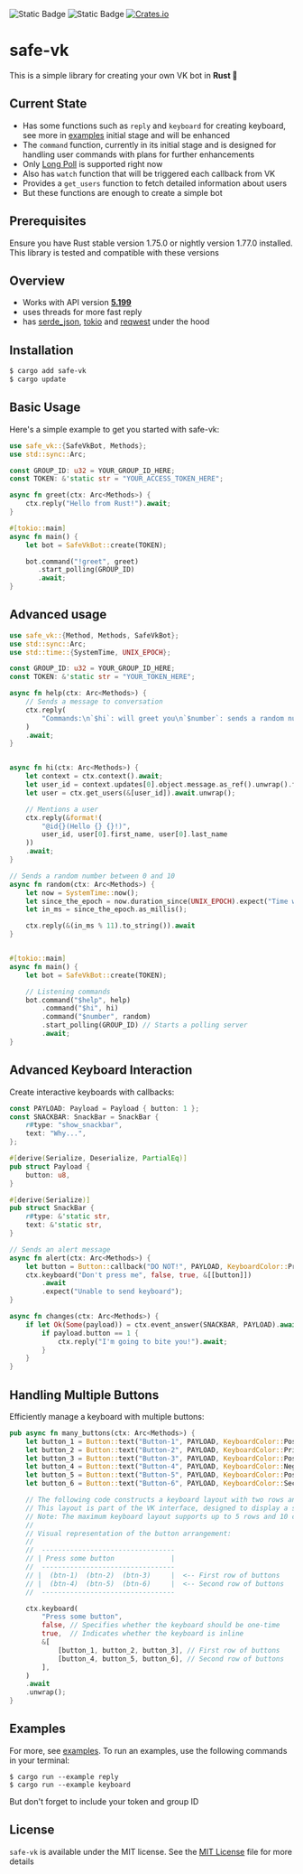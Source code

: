 ![Static Badge](https://img.shields.io/badge/rust%20stable-1.75.0-orange)
![Static Badge](https://img.shields.io/badge/rust%20nightly-1.77.0-orange)
[![Crates.io](https://img.shields.io/crates/v/safe-vk)](https://crates.io/crates/safe-vk)

# safe-vk

This is a simple library for creating your own VK bot in **Rust 🦀**

## Current State

- Has some functions such as `reply` and `keyboard` for creating
  keyboard, see more in [examples](./examples/)
  initial stage and will be enhanced
- The `command` function, currently in its initial stage and is designed for handling user commands with plans for further enhancements
- Only [Long Poll](https://dev.vk.com/en/api/bots-long-poll/getting-started)
  is supported right now
- Also has `watch` function that will be triggered each callback from VK
- Provides a `get_users` function to fetch detailed information about users
- But these functions are enough to create a simple bot

## Prerequisites

Ensure you have Rust stable version 1.75.0 or nightly version 1.77.0 installed. This library is tested and compatible with these versions

## Overview

- Works with API version [**5.199**](https://dev.vk.com/en/reference/version/5.199)
- uses threads for more fast reply
- has
  [serde_json](https://docs.rs/serde_json/1.0.111/serde_json/index.html),
  [tokio](https://docs.rs/tokio/1.35.1/tokio/index.html) and
  [reqwest](https://docs.rs/reqwest/0.11.23/reqwest/index.html) under the hood

## Installation

```bash
$ cargo add safe-vk
$ cargo update
```

## Basic Usage

Here's a simple example to get you started with safe-vk:

```rust
use safe_vk::{SafeVkBot, Methods};
use std::sync::Arc;

const GROUP_ID: u32 = YOUR_GROUP_ID_HERE;
const TOKEN: &'static str = "YOUR_ACCESS_TOKEN_HERE";

async fn greet(ctx: Arc<Methods>) {
    ctx.reply("Hello from Rust!").await;
}

#[tokio::main]
async fn main() {
    let bot = SafeVkBot::create(TOKEN);

    bot.command("!greet", greet)
       .start_polling(GROUP_ID)
       .await;
}
```

## Advanced usage

```rust
use safe_vk::{Method, Methods, SafeVkBot};
use std::sync::Arc;
use std::time::{SystemTime, UNIX_EPOCH};

const GROUP_ID: u32 = YOUR_GROUP_ID_HERE;
const TOKEN: &'static str = "YOUR_TOKEN_HERE";

async fn help(ctx: Arc<Methods>) {
    // Sends a message to conversation
    ctx.reply(
        "Commands:\n`$hi`: will greet you\n`$number`: sends a random number between 0 and 10",
    )
    .await;
}


async fn hi(ctx: Arc<Methods>) {
    let context = ctx.context().await;
    let user_id = context.updates[0].object.message.as_ref().unwrap().from_id;
    let user = ctx.get_users(&[user_id]).await.unwrap();

    // Mentions a user
    ctx.reply(&format!(
        "@id{}(Hello {} {}!)",
        user_id, user[0].first_name, user[0].last_name
    ))
    .await;
}

// Sends a random number between 0 and 10
async fn random(ctx: Arc<Methods>) {
    let now = SystemTime::now();
    let since_the_epoch = now.duration_since(UNIX_EPOCH).expect("Time went backwards");
    let in_ms = since_the_epoch.as_millis();

    ctx.reply(&(in_ms % 11).to_string()).await
}


#[tokio::main]
async fn main() {
    let bot = SafeVkBot::create(TOKEN);

    // Listening commands
    bot.command("$help", help)
        .command("$hi", hi)
        .command("$number", random)
        .start_polling(GROUP_ID) // Starts a polling server
        .await;
}
```

## Advanced Keyboard Interaction

Create interactive keyboards with callbacks:

```rust
const PAYLOAD: Payload = Payload { button: 1 };
const SNACKBAR: SnackBar = SnackBar {
    r#type: "show_snackbar",
    text: "Why...",
};

#[derive(Serialize, Deserialize, PartialEq)]
pub struct Payload {
    button: u8,
}

#[derive(Serialize)]
pub struct SnackBar {
    r#type: &'static str,
    text: &'static str,
}

// Sends an alert message
async fn alert(ctx: Arc<Methods>) {
    let button = Button::callback("DO NOT!", PAYLOAD, KeyboardColor::Primary);
    ctx.keyboard("Don't press me", false, true, &[[button]])
        .await
        .expect("Unable to send keyboard");
}

async fn changes(ctx: Arc<Methods>) {
    if let Ok(Some(payload)) = ctx.event_answer(SNACKBAR, PAYLOAD).await {
        if payload.button == 1 {
            ctx.reply("I'm going to bite you!").await;
        }
    }
}
```

## Handling Multiple Buttons

Efficiently manage a keyboard with multiple buttons:

```rust
pub async fn many_buttons(ctx: Arc<Methods>) {
    let button_1 = Button::text("Button-1", PAYLOAD, KeyboardColor::Positive);
    let button_2 = Button::text("Button-2", PAYLOAD, KeyboardColor::Primary);
    let button_3 = Button::text("Button-3", PAYLOAD, KeyboardColor::Positive);
    let button_4 = Button::text("Button-4", PAYLOAD, KeyboardColor::Negative);
    let button_5 = Button::text("Button-5", PAYLOAD, KeyboardColor::Positive);
    let button_6 = Button::text("Button-6", PAYLOAD, KeyboardColor::Secondary);

    // The following code constructs a keyboard layout with two rows and three columns, as demonstrated below
    // This layout is part of the VK interface, designed to display a set of interactive buttons beneath a message
    // Note: The maximum keyboard layout supports up to 5 rows and 10 columns (5x10)
    //
    // Visual representation of the button arrangement:
    //
    //  ---------------------------------
    // | Press some button              |
    //  ---------------------------------
    // |  (btn-1)  (btn-2)  (btn-3)     |  <-- First row of buttons
    // |  (btn-4)  (btn-5)  (btn-6)     |  <-- Second row of buttons
    //  ---------------------------------

    ctx.keyboard(
        "Press some button",
        false, // Specifies whether the keyboard should be one-time
        true,  // Indicates whether the keyboard is inline
        &[
            [button_1, button_2, button_3], // First row of buttons
            [button_4, button_5, button_6], // Second row of buttons
        ],
    )
    .await
    .unwrap();
}
```

## Examples

For more, see [examples](./examples/). To run an examples, use the following commands in your terminal:

```shell
$ cargo run --example reply
$ cargo run --example keyboard
```

But don't forget to include your token and group ID

## License

`safe-vk` is available under the MIT license. See the [MIT License](LICENSE) file for more details
